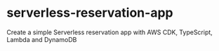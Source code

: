 # serverless-reservation-app
Create a simple Serverless reservation app with AWS CDK, TypeScript, Lambda and DynamoDB
